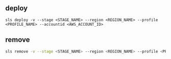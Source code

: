 ## deploy

```
sls deploy -v --stage <STAGE_NAME> --region <REGION_NAME> --profile <PROFILE_NAME> --accountid <AWS_ACCOUNT_ID>
```

## remove

```bash
sls remove -v --stage <STAGE_NAME> --region <REGION_NAME> --profile <PROFILE_NAME> --accountid <AWS_ACCOUNT_ID>
```
